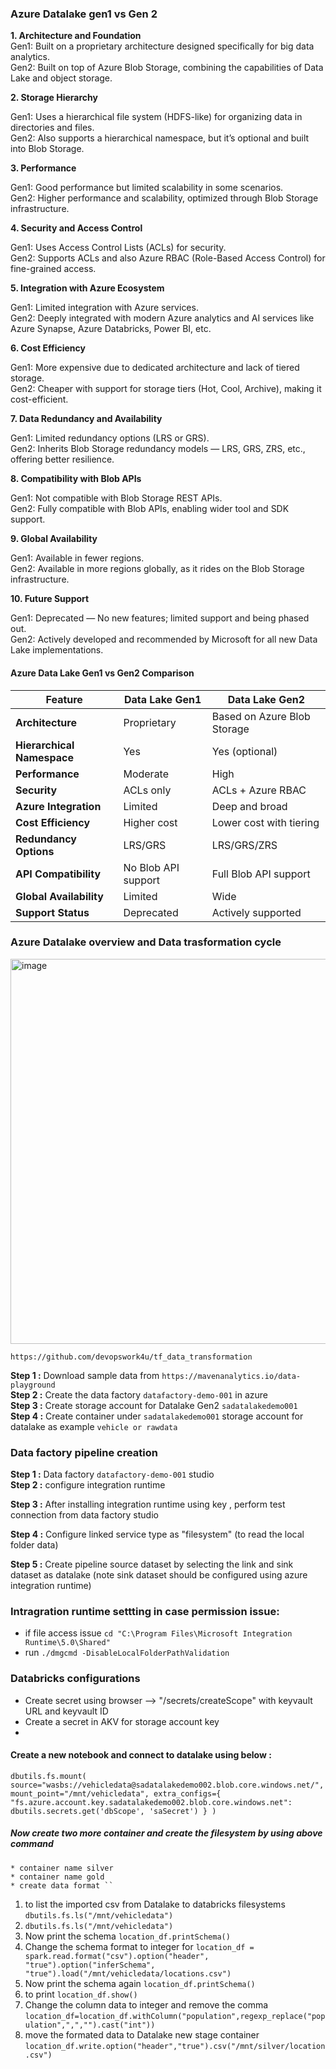 ### Azure Datalake gen1 vs Gen 2

**1. Architecture and Foundation**  
Gen1: Built on a proprietary architecture designed specifically for big data analytics.  
Gen2: Built on top of Azure Blob Storage, combining the capabilities of Data Lake and object storage.  

**2. Storage Hierarchy**

Gen1: Uses a hierarchical file system (HDFS-like) for organizing data in directories and files.  
Gen2: Also supports a hierarchical namespace, but it’s optional and built into Blob Storage.  

**3. Performance**

Gen1: Good performance but limited scalability in some scenarios.  
Gen2: Higher performance and scalability, optimized through Blob Storage infrastructure.  

**4. Security and Access Control**

Gen1: Uses Access Control Lists (ACLs) for security.  
Gen2: Supports ACLs and also Azure RBAC (Role-Based Access Control) for fine-grained access.  

**5. Integration with Azure Ecosystem**

Gen1: Limited integration with Azure services.  
Gen2: Deeply integrated with modern Azure analytics and AI services like Azure Synapse, Azure Databricks, Power BI, etc.  

**6. Cost Efficiency**

Gen1: More expensive due to dedicated architecture and lack of tiered storage.  
Gen2: Cheaper with support for storage tiers (Hot, Cool, Archive), making it cost-efficient.  

**7. Data Redundancy and Availability**

Gen1: Limited redundancy options (LRS or GRS).  
Gen2: Inherits Blob Storage redundancy models — LRS, GRS, ZRS, etc., offering better resilience.  

**8. Compatibility with Blob APIs**

Gen1: Not compatible with Blob Storage REST APIs.  
Gen2: Fully compatible with Blob APIs, enabling wider tool and SDK support.  

**9. Global Availability**

Gen1: Available in fewer regions.  
Gen2: Available in more regions globally, as it rides on the Blob Storage infrastructure.  

**10. Future Support**

Gen1: Deprecated — No new features; limited support and being phased out.  
Gen2: Actively developed and recommended by Microsoft for all new Data Lake implementations.  

#### Azure Data Lake Gen1 vs Gen2 Comparison

| Feature                | Data Lake Gen1        | Data Lake Gen2              |
|------------------------|-----------------------|-----------------------------|
| **Architecture**       | Proprietary           | Based on Azure Blob Storage |
| **Hierarchical Namespace** | Yes               | Yes (optional)              |
| **Performance**        | Moderate              | High                        |
| **Security**           | ACLs only             | ACLs + Azure RBAC           |
| **Azure Integration**  | Limited               | Deep and broad              |
| **Cost Efficiency**    | Higher cost           | Lower cost with tiering     |
| **Redundancy Options** | LRS/GRS               | LRS/GRS/ZRS                 |
| **API Compatibility**  | No Blob API support   | Full Blob API support       |
| **Global Availability**| Limited               | Wide                        |
| **Support Status**     | Deprecated            | Actively supported          |


### Azure Datalake overview and Data trasformation cycle

<img width="1164" height="616" alt="image" src="https://github.com/user-attachments/assets/bee6fd6f-3290-40a7-9baa-fa67212af3b9" />

`https://github.com/devopswork4u/tf_data_transformation`

**Step 1 :** Download sample data from `https://mavenanalytics.io/data-playground`  
**Step 2 :** Create the data factory `datafactory-demo-001` in azure  
**Step 3 :** Create storage account for Datalake Gen2 `sadatalakedemo001`  
**Step 4 :** Create container under `sadatalakedemo001` storage account for datalake as example `vehicle or rawdata`  

### Data factory pipeline creation   

**Step 1 :**  Data factory `datafactory-demo-001`  studio  
**Step 2 :**  configure integration runtime  

**Step 3 :**  After installing integration runtime using key , perform test connection from data factory studio      

**Step 4 :**  Configure linked service type as "filesystem" (to read the local folder data)  

**Step 5 :**  Create pipeline source dataset by selecting the link and sink dataset as datalake (note sink dataset should be configured using azure integration runtime)    



### Intragration runtime settting in case permission issue:  
* if file access issue `cd "C:\Program Files\Microsoft Integration Runtime\5.0\Shared"`  
* run `./dmgcmd -DisableLocalFolderPathValidation`  

### Databricks configurations 
 * Create secret using browser --> "/secrets/createScope" with keyvault URL and keyvault ID
 * Create a secret in AKV for storage account key
 * 
#### Create a new notebook and connect to datalake using below : 
`dbutils.fs.mount(
    source="wasbs://vehicledata@sadatalakedemo002.blob.core.windows.net/",
    mount_point="/mnt/vehicledata",
    extra_configs={
        "fs.azure.account.key.sadatalakedemo002.blob.core.windows.net": dbutils.secrets.get('dbScope', 'saSecret')
    }
)`

##### Now create two more container and create the filesystem by using above command 
    * container name silver
    * container name gold
    * create data format ``

1. to list the imported csv from Datalake to databricks filesystems `dbutils.fs.ls("/mnt/vehicledata")`
2. `dbutils.fs.ls("/mnt/vehicledata")`  
3. Now print the schema `location_df.printSchema()`
4. Change the schema format to integer for `location_df = spark.read.format("csv").option("header", "true").option("inferSchema", "true").load("/mnt/vehicledata/locations.csv")`
5. Now print the schema again `location_df.printSchema()`
6. to print `location_df.show()`
7. Change the column data to integer and remove the comma `location_df=location_df.withColumn("population",regexp_replace("population",",","").cast("int"))`
8. move the formated data to Datalake new stage container `location_df.write.option("header","true").csv("/mnt/silver/location.csv")`  


    
